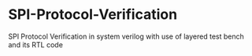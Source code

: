 # SPI-Protocol-Verification
SPI Protocol Verification in system verilog with use of layered test bench and its RTL code